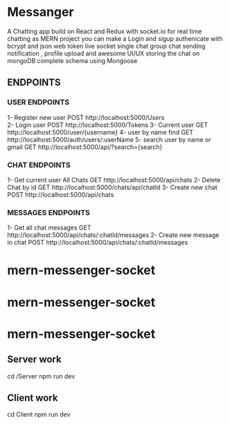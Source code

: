 # Messanger
A Chatting app build on React and Redux with socket.io for real time chatting as MERN project you can make a Login and sigup authenicate with bcrypt and json web token live socket single chat group chat sending notification , profile upload and awesome UI/UX storing the chat on mongoDB complete schema using Mongoose


## ENDPOINTS 

### USER ENDPOINTS

1- Register new user   POST http://localhost:5000/Users  
2- Login user         POST http://localhost:5000/Tokens
3- Current user  GET  http://localhost:5000/user/{username}
4- user by name find    GET  http://localhost:5000/auth/users/:userName
5-  search user by name or gmail   GET  http://localhost:5000/api/?search={search}



### CHAT  ENDPOINTS

1- Get current user All Chats      GET   http://localhost:5000/api/chats
2- Delete Chat by id     GET   http://localhost:5000/chats/api/chatId
3- Create new chat        POST  http://localhost:5000/api/chats


###  MESSAGES ENDPOINTS


1- Get all chat messages    GET   http://localhost:5000/api/chats/:chatId/messages
2- Create new message in chat     POST  http://localhost:5000/api/chats/:chatId/messages


# mern-messenger-socket
# mern-messenger-socket
# mern-messenger-socket




##  Server work   

 cd /Server
 npm run dev


 ##  Client work

 cd Client
 npm run dev